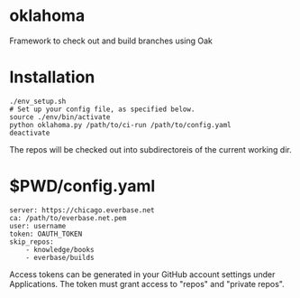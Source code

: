 oklahoma
========

Framework to check out and build branches using Oak

# Installation

```
./env_setup.sh
# Set up your config file, as specified below.
source ./env/bin/activate
python oklahoma.py /path/to/ci-run /path/to/config.yaml
deactivate
```

The repos will be checked out into subdirectoreis of the current working dir.

# $PWD/config.yaml

```
server: https://chicago.everbase.net
ca: /path/to/everbase.net.pem
user: username
token: OAUTH_TOKEN
skip_repos:
    - knowledge/books
    - everbase/builds
```

Access tokens can be generated in your GitHub account settings
under Applications. The token must grant access to "repos" and "private repos".
